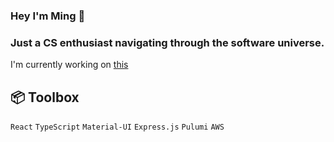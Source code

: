 ### Hey I'm Ming 👋
### Just a CS enthusiast navigating through the software universe. 

I'm currently working on [this](https://github.com/MingCWang/deis-course-evaluation)

## 📦 Toolbox
`React` `TypeScript` `Material-UI` `Express.js` `Pulumi` `AWS`
